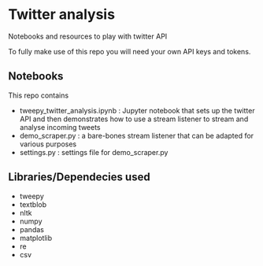 # Twitter analysis

Notebooks and resources to play with twitter API

To fully make use of this repo you will need your own API keys and tokens.

## Notebooks
This repo contains
 - tweepy_twitter_analysis.ipynb : Jupyter notebook that sets up the twitter API and then demonstrates how to use a stream listener to stream and analyse incoming tweets
 - demo_scraper.py : a bare-bones stream listener that can be adapted for various purposes
  - settings.py : settings file for demo_scraper.py

## Libraries/Dependecies used
 - tweepy
 - textblob
 - nltk
 - numpy
 - pandas
 - matplotlib
 - re
 - csv
 
